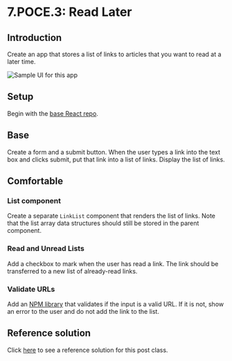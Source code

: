 # 7.POCE.3: Read Later

## Introduction

Create an app that stores a list of links to articles that you want to read at a later time.

![Sample UI for this app](../../../old\_bootcamp\_docs/.gitbook/assets/img\_0043.jpg)

## Setup

Begin with the [base React repo](https://github.com/rocketacademy/react-express-base-bootcamp).

## Base

Create a form and a submit button. When the user types a link into the text box and clicks submit, put that link into a list of links. Display the list of links.

## Comfortable

### List component

Create a separate `LinkList` component that renders the list of links. Note that the list array data structures should still be stored in the parent component.

### Read and Unread Lists

Add a checkbox to mark when the user has read a link. The link should be transferred to a new list of already-read links.

### Validate URLs

Add an [NPM library](https://www.npmjs.com/package/valid-url) that validates if the input is a valid URL. If it is not, show an error to the user and do not add the link to the list.

## Reference solution

Click [here](https://github.com/rocketacademy/react-express-base-bootcamp/tree/solution-read-later) to see a reference solution for this post class.

